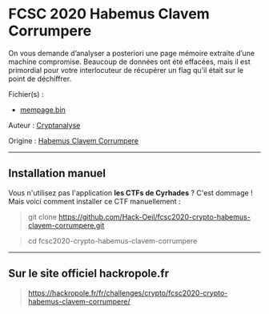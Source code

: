 # FCSC 2020 Habemus Clavem Corrumpere

On vous demande d’analyser a posteriori une page mémoire extraite d’une machine compromise. Beaucoup de données ont été effacées, mais il est primordial pour votre interlocuteur de récupérer un flag qu’il était sur le point de déchiffrer.



Fichier(s) : 
 - [mempage.bin](mempage.bin)


Auteur : [Cryptanalyse](https://twitter.com/Cryptanalyse)


Origine : [Habemus Clavem Corrumpere](https://hackropole.fr/fr/challenges/crypto/fcsc2020-crypto-habemus-clavem-corrumpere/)


-----------

## Installation manuel
Vous n'utilisez pas l'application **les CTFs de Cyrhades** ? C'est dommage !
Mais voici comment installer ce CTF manuellement :

> git clone https://github.com/Hack-Oeil/fcsc2020-crypto-habemus-clavem-corrumpere.git

> cd fcsc2020-crypto-habemus-clavem-corrumpere


-----------

## Sur le site officiel hackropole.fr
> https://hackropole.fr/fr/challenges/crypto/fcsc2020-crypto-habemus-clavem-corrumpere/